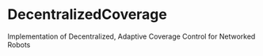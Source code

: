 # DecentralizedCoverage
Implementation of Decentralized, Adaptive Coverage Control for Networked Robots
